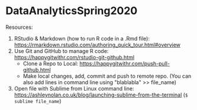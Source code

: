 # DataAnalyticsSpring2020

Resources:

1. RStudio & Markdown (how to run R code in a .Rmd file): https://rmarkdown.rstudio.com/authoring_quick_tour.html#overview 
2. Use Git and GitHub to manage R code: https://happygitwithr.com/rstudio-git-github.html
	- Clone a Repo to Local: https://happygitwithr.com/push-pull-github.html
	- Make local changes, add, commit and push to remote repo. 
	  (You can also add lines in command line using "blablabla" >> file_name)
3. Open file with Sublime from Linux command line: https://ashleynolan.co.uk/blog/launching-sublime-from-the-terminal (`$ sublime file_name`)
